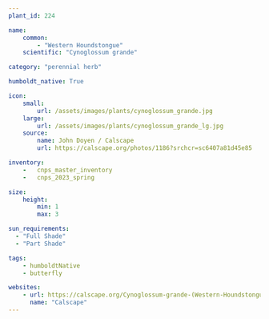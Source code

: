 ```yaml
---
plant_id: 224 

name: 
    common:  
        - "Western Houndstongue"  
    scientific: "Cynoglossum grande"   

category: "perennial herb"

humboldt_native: True

icon: 
    small: 
        url: /assets/images/plants/cynoglossum_grande.jpg 
    large: 
        url: /assets/images/plants/cynoglossum_grande_lg.jpg 
    source: 
        name: John Doyen / Calscape 
        url: https://calscape.org/photos/1186?srchcr=sc6407a81d45e85

inventory: 
    -   cnps_master_inventory
    -   cnps_2023_spring

size:
    height: 
        min: 1
        max: 3

sun_requirements:
  - "Full Shade"
  - "Part Shade"

tags:
    - humboldtNative
    - butterfly

websites:
    - url: https://calscape.org/Cynoglossum-grande-(Western-Houndstongue)
      name: "Calscape"
---
```








